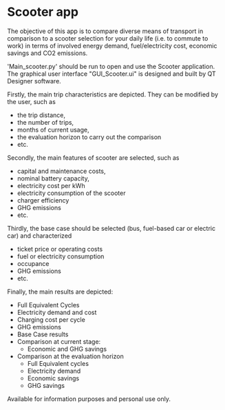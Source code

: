 # Scooter app

The objective of this app is to compare diverse means of transport in comparison to 
a scooter selection for your daily life (i.e. to commute to work) 
in terms of involved energy demand, fuel/electricity cost, economic savings and CO2 emissions.

 'Main_scooter.py' should be run to open and use the Scooter application.
 The graphical user interface "GUI_Scooter.ui" is designed and built by QT Designer software.
 
Firstly, the main trip characteristics are depicted. They can be modified by the user, such as 
  - the trip distance, 
  - the number of trips,
  - months of current usage, 
  - the evaluation horizon to carry out the comparison
  - etc.

Secondly, the main features of scooter are selected, such as 
 - capital and maintenance costs,
 - nominal battery capacity, 
 - electricity cost per kWh
 - electricity consumption of the scooter
 - charger efficiency
 - GHG emissions
 - etc.

Thirdly, the base case should be selected (bus, fuel-based car or electric car) and characterized
 - ticket price or operating costs
 - fuel or electricity consumption
 - occupance
 - GHG emissions
 - etc.
 
Finally, the main results are depicted:
 - Full Equivalent Cycles
 - Electricity demand and cost
 - Charging cost per cycle
 - GHG emissions
 - Base Case results
 - Comparison at current stage: 
    * Economic and GHG savings
 - Comparison at the evaluation horizon
    * Full Equivalent cycles
    * Electricity demand
    * Economic savings
    * GHG savings
 
 
 Available for information purposes and personal use only.
 

 
 
